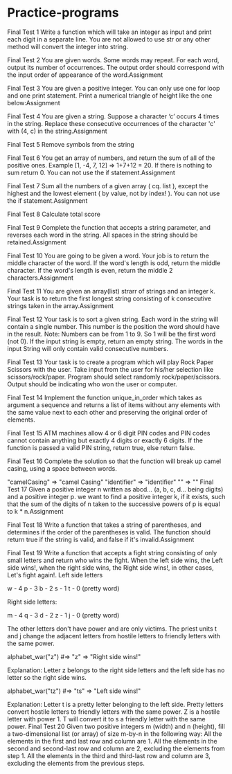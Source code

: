# Practice-programs
Final Test 1
Write a function which will take an integer as input and print each digit in a separate line. You are not allowed to use str or any other method will convert the integer into string.

Final Test 2
You are given words. Some words may repeat. For each word, output its number of occurrences. The output order should correspond with the input order of appearance of the word.Assignment

Final Test 3
You are given a positive integer. You can only use one for loop and one print statement. Print a numerical triangle of height like the one below:Assignment

Final Test 4
You are given a string. Suppose a character ‘c’ occurs 4 times in the string. Replace these consecutive occurrences of the character 'c' with (4, c) in the string.Assignment

Final Test 5
Remove symbols from the string

Final Test 6
You get an array of numbers, and return the sum of all of the positive ones. Example [1, -4, 7, 12] => 1+7+12 = 20. If there is nothing to sum return 0. You can not use the if statement.Assignment

Final Test 7
Sum all the numbers of a given array ( cq. list ), except the highest and the lowest element ( by value, not by index! ). You can not use the if statement.Assignment

Final Test 8
Calculate total score

Final Test 9
Complete the function that accepts a string parameter, and reverses each word in the string. All spaces in the string should be retained.Assignment

Final Test 10
You are going to be given a word. Your job is to return the middle character of the word. If the word's length is odd, return the middle character. If the word's length is even, return the middle 2 characters.Assignment

Final Test 11
You are given an array(list) strarr of strings and an integer k. Your task is to return the first longest string consisting of k consecutive strings taken in the array.Assignment

Final Test 12
Your task is to sort a given string. Each word in the string will contain a single number. This number is the position the word should have in the result. Note: Numbers can be from 1 to 9. So 1 will be the first word (not 0). If the input string is empty, return an empty string. The words in the input String will only contain valid consecutive numbers.

Final Test 13
Your task is to create a program which will play Rock Paper Scissors with the user. Take input from the user for his/her selection like scissors/rock/paper. Program should select randomly rock/paper/scissors. Output should be indicating who won the user or computer.

Final Test 14
Implement the function unique_in_order which takes as argument a sequence and returns a list of items without any elements with the same value next to each other and preserving the original order of elements.

Final Test 15
ATM machines allow 4 or 6 digit PIN codes and PIN codes cannot contain anything but exactly 4 digits or exactly 6 digits. If the function is passed a valid PIN string, return true, else return false.

Final Test 16
Complete the solution so that the function will break up camel casing, using a space between words.

"camelCasing"  =>  "camel Casing"
"identifier"   =>  "identifier"
""   =>  ""
Final Test 17
Given a positive integer n written as abcd... (a, b, c, d... being digits) and a positive integer p. we want to find a positive integer k, if it exists, such that the sum of the digits of n taken to the successive powers of p is equal to k * n.Assignment

Final Test 18
Write a function that takes a string of parentheses, and determines if the order of the parentheses is valid. The function should return true if the string is valid, and false if it's invalid.Assignment

Final Test 19
Write a function that accepts a fight string consisting of only small letters and return who wins the fight. When the left side wins, the Left side wins!, when the right side wins, the Right side wins!, in other cases, Let's fight again!.
Left side letters

 w - 4
 p - 3 
 b - 2
 s - 1
 t - 0 (pretty word)

Right side letters:

 m - 4
 q - 3 
 d - 2
 z - 1
 j - 0 (pretty word)

The other letters don't have power and are only victims.
The priest units t and j change the adjacent letters from hostile letters to friendly letters with the same power.

alphabet_war("z") #=>  "z"  => "Right side wins!"

Explanation:
Letter z belongs to the right side letters and the left side has no letter so the right side wins.


alphabet_war("tz")        #=>  "ts" => "Left side wins!"

Explanation:
Letter t is a pretty letter belonging to the left side. Pretty letters convert hostile letters to friendly letters with the same power. Z is a hostile letter with power 1. T will convert it to s a friendly letter with the same power.
Final Test 20
Given two positive integers m (width) and n (height), fill a two-dimensional list (or array) of size m-by-n in the following way:
All the elements in the first and last row and column are 1.
All the elements in the second and second-last row and column are 2, excluding the elements from step 1.
All the elements in the third and third-last row and column are 3, excluding the elements from the previous steps.
